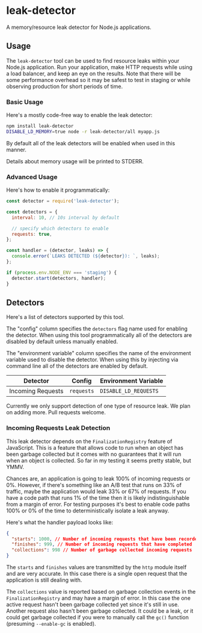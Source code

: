 # leak-detector

A memory/resource leak detector for Node.js applications.


## Usage

The `leak-detector` tool can be used to find resource leaks within your Node.js application. Run your application, make HTTP requests while using a load balancer, and keep an eye on the results. Note that there will be some performance overhead so it may be safest to test in staging or while observing production for short periods of time.

### Basic Usage

Here's a mostly code-free way to enable the leak detector:

```sh
npm install leak-detector
DISABLE_LD_MEMORY=true node -r leak-detector/all myapp.js
```

By default all of the leak detectors will be enabled when used in this manner.

Details about memory usage will be printed to STDERR.

### Advanced Usage

Here's how to enable it programmatically:

```javascript
const detector = require('leak-detector');

const detectors = {
  interval: 10, // 10s interval by default

  // specify which detectors to enable
  requests: true,
};

const handler = (detector, leaks) => {
  console.error(`LEAKS DETECTED (${detector}): `, leaks);
};

if (process.env.NODE_ENV === 'staging') {
  detector.start(detectors, handler);
}
```


## Detectors

Here's a list of detectors supported by this tool.

The "config" column specifies the `detectors` flag name used for enabling the detector. When using this tool programmatically all of the detectors are disabled by default unless manually enabled.

The "environment variable" column specifies the name of the environment variable used to disable the detector. When using this by injecting via command line all of the detectors are enabled by default.

| Detector          | Config     | Environment Variable  |
|-------------------|------------|-----------------------|
| Incoming Requests | `requests` | `DISABLE_LD_REQUESTS` |

Currently we only support detection of one type of resource leak. We plan on adding more. Pull requests welcome.

### Incoming Requests Leak Detection

This leak detector depends on the `FinalizationRegistry` feature of JavaScript. This is a feature that allows code to run when an object has been garbage collected but it comes with no guarantees that it will run when an object is collected. So far in my testing it seems pretty stable, but YMMV.

Chances are, an application is going to leak 100% of incoming requests or 0%. However, if there's something like an A/B test that runs on 33% of traffic, maybe the application would leak 33% or 67% of requests. If you have a code path that runs 1% of the time then it is likely indistinguishable from a margin of error. For testing purposes it's best to enable code paths 100% or 0% of the time to deterministically isolate a leak anyway.

Here's what the handler payload looks like:

```json
{
  "starts": 1000, // Number of incoming requests that have been recorded
  "finishes": 999, // Number of incoming requests that have completed
  "collections": 998 // Number of garbage collected incoming requests
}
```

The `starts` and `finishes` values are transmitted by the `http` module itself and are very accurate. In this case there is a single open request that the application is still dealing with.

The `collections` value is reported based on garbage collection events in the `FinalizationRegistry` and may have a margin of error. In this case the one active request hasn't been garbage collected yet since it's still in use. Another request also hasn't been garbage collected. It could be a leak, or it could get garbage collected if you were to manually call the `gc()` function (presuming `--enable-gc` is enabled).
